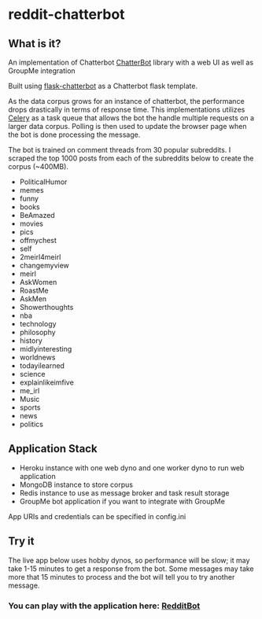 # reddit-chatterbot

## What is it?
An implementation of Chatterbot [ChatterBot](https://github.com/gunthercox/ChatterBot) library with a web UI as well as GroupMe integration

Built using [flask-chatterbot](https://github.com/chamkank/flask-chatterbot) as a Chatterbot flask template.

As the data corpus grows for an instance of chatterbot, the performance drops drastically in terms of response time. 
This implementations utilizes [Celery](http://www.celeryproject.org/) as a task queue that allows the bot the handle multiple requests on a larger data corpus. Polling is then used to update the browser page when the bot is done processing the message.  

The bot is trained on comment threads from 30 popular subreddits.
I scraped the top 1000 posts from each of the subreddits below to create the corpus (~400MB).
* PoliticalHumor
* memes
* funny
* books
* BeAmazed
* movies
* pics
* offmychest
* self
* 2meirl4meirl
* changemyview
* meirl
* AskWomen
* RoastMe
* AskMen
* Showerthoughts
* nba
* technology
* philosophy
* history
* midlyinteresting
* worldnews
* todayilearned
* science
* explainlikeimfive
* me_irl
* Music
* sports
* news
* politics

## Application Stack
* Heroku instance with one web dyno and one worker dyno to run web application
* MongoDB instance to store corpus
* Redis instance to use as message broker and task result storage
* GroupMe bot application if you want to integrate with GroupMe

App URIs and credentials can be specified in config.ini

## Try it
The live app below uses hobby dynos, so performance will be slow; it may take 1-15 minutes to get a response from the bot.
Some messages may take more that 15 minutes to process and the bot will tell you to try another message.
### You can play with the application here: [RedditBot](https://trip-troop-chatbot-api-heroku.herokuapp.com/)
